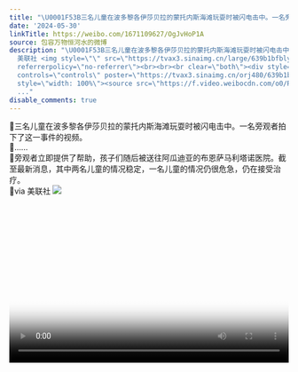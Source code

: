 ```yaml
---
title: "\U0001F53B三名儿童在波多黎各伊莎贝拉的蒙托内斯海滩玩耍时被闪电击中。一名旁观者拍下了这一事件的视频。\U0001F53B……\U0001F53B旁观者立即提供了帮助，孩子们随后被送往阿瓜迪..."
date: '2024-05-30'
linkTitle: https://weibo.com/1671109627/OgJvHoP1A
source: 包容万物恒河水的微博
description: "\U0001F53B三名儿童在波多黎各伊莎贝拉的蒙托内斯海滩玩耍时被闪电击中。一名旁观者拍下了这一事件的视频。<br>\U0001F53B……<br>\U0001F53B旁观者立即提供了帮助，孩子们随后被送往阿瓜迪亚的布恩萨马利塔诺医院。截至最新消息，其中两名儿童的情况稳定，一名儿童的情况仍很危急，仍在接受治疗。<br>\U0001F53Bvia
  美联社 <img style=\"\" src=\"https://tvax3.sinaimg.cn/large/639b1bfbly1hq7zj8qltij20yo0es0vz.jpg\"
  referrerpolicy=\"no-referrer\"><br><br><br clear=\"both\"><div style=\"clear: both\"></div><video
  controls=\"controls\" poster=\"https://tvax3.sinaimg.cn/orj480/639b1bfbly1hq7zjs3q5gj20k00k00sv.jpg\"
  style=\"width: 100%\"><source src=\"https://f.video.weibocdn.com/o0/R0pCgpZWlx08fgHSKQQo010412005pFn0E010.mp4?label=mp4_72
  ..."
disable_comments: true
---
```

🔻三名儿童在波多黎各伊莎贝拉的蒙托内斯海滩玩耍时被闪电击中。一名旁观者拍下了这一事件的视频。<br>🔻……<br>🔻旁观者立即提供了帮助，孩子们随后被送往阿瓜迪亚的布恩萨马利塔诺医院。截至最新消息，其中两名儿童的情况稳定，一名儿童的情况仍很危急，仍在接受治疗。<br>🔻via 美联社 <img style="" src="https://tvax3.sinaimg.cn/large/639b1bfbly1hq7zj8qltij20yo0es0vz.jpg" referrerpolicy="no-referrer"><br><br><br clear="both"><div style="clear: both"></div><video controls="controls" poster="https://tvax3.sinaimg.cn/orj480/639b1bfbly1hq7zjs3q5gj20k00k00sv.jpg" style="width: 100%"><source src="https://f.video.weibocdn.com/o0/R0pCgpZWlx08fgHSKQQo010412005pFn0E010.mp4?label=mp4_72 ...